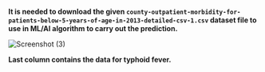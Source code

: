 
**It is needed to download the given `county-outpatient-morbidity-for-patients-below-5-years-of-age-in-2013-detailed-csv-1.csv` dataset file to use in ML/AI algorithm to carry out the prediction.**

![Screenshot (3)](https://user-images.githubusercontent.com/63330165/164064022-de32e4f0-f776-42c8-b976-5f94b6279138.png)

**Last column contains the data for typhoid fever.**
